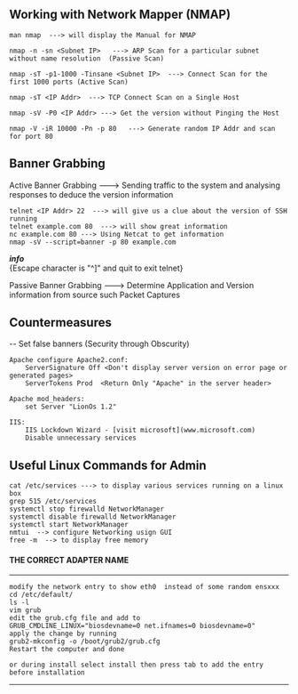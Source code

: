 ## Working with Network Mapper (NMAP)  

    man nmap  ---> will display the Manual for NMAP  

    nmap -n -sn <Subnet IP>   ---> ARP Scan for a particular subnet without name resolution  (Passive Scan)

    nmap -sT -p1-1000 -Tinsane <Subnet IP>  ---> Connect Scan for the first 1000 ports (Active Scan)

    nmap -sT <IP Addr>  ---> TCP Connect Scan on a Single Host

    nmap -sV -P0 <IP Addr> ---> Get the version without Pinging the Host

    nmap -V -iR 10000 -Pn -p 80   ---> Generate random IP Addr and scan for port 80  


## Banner Grabbing  

Active Banner Grabbing  ---> Sending traffic to the system and analysing responses to deduce the version information   

    telnet <IP Addr> 22  ---> will give us a clue about the version of SSH running   
    telnet example.com 80  ---> will show great information  
    nc example.com 80 ---> Using Netcat to get information  
    nmap -sV --script=banner -p 80 example.com  

***info***  
{Escape character is "^]"  and quit to exit telnet}  

Passive Banner Grabbing  ---> Determine Application and Version information from source such Packet Captures  



## Countermeasures

-- Set false banners (Security through Obscurity)       

    Apache configure Apache2.conf:  
        ServerSignature Off <Don't display server version on error page or generated pages>  
        ServerTokens Prod  <Return Only "Apache" in the server header>  
    
    Apache mod_headers:  
        set Server "LionOs 1.2"  
    
    IIS:  
        IIS Lockdown Wizard - [visit microsoft](www.microsoft.com)  
        Disable unnecessary services  
    



## Useful Linux Commands for Admin
    cat /etc/services ---> to display various services running on a linux box  
    grep 515 /etc/services  
    systemctl stop firewalld NetworkManager  
    systemctl disable firewalld NetworkManager  
    systemctl start NetworkManager  
    nmtui  --> configure Networking usign GUI  
    free -m  --> to display free memory  

#### THE CORRECT ADAPTER NAME
--- 
    modify the network entry to show eth0  instead of some random ensxxx  
    cd /etc/default/  
    ls -l  
    vim grub  
    edit the grub.cfg file and add to   
    GRUB_CMDLINE_LINUX="biosdevname=0 net.ifnames=0 biosdevname=0"  
    apply the change by running   
    grub2-mkconfig -o /boot/grub2/grub.cfg  
    Restart the computer and done  

    or during install select install then press tab to add the entry before installation  
---